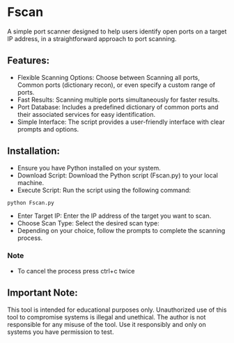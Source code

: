 # Fscan
A simple port scanner designed to help users identify open ports on a target IP address, in a straightforward approach to port scanning.

## Features:

 - Flexible Scanning Options: Choose between Scanning all ports, Common ports (dictionary recon), or even specify a custom range of ports.
 - Fast Results: Scanning multiple ports simultaneously for faster results.
 - Port Database: Includes a predefined dictionary of common ports and their associated services for easy identification.
 - Simple Interface: The script provides a user-friendly interface with clear prompts and options.


## Installation: 
- Ensure you have Python installed on your system.
- Download Script: Download the Python script (Fscan.py) to your local machine.
- Execute Script: Run the script using the following command:
```
python Fscan.py
```

 - Enter Target IP: Enter the IP address of the target you want to scan.
 - Choose Scan Type: Select the desired scan type:
 - Depending on your choice, follow the prompts to complete the scanning process.
 ### Note
 - To cancel the process press ctrl+c twice


## Important Note:
This tool is intended for educational purposes only. Unauthorized use of this tool to compromise systems is illegal and unethical. The author is not responsible for any misuse of the tool. Use it responsibly and only on systems you have permission to test.







